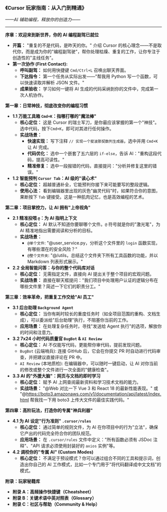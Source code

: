 ### 《Cursor 玩家指南：从入门到精通》
*——AI 辅助编程，释放你的创造力——*

---

**序章：欢迎来到新世界，你的 AI 编程副驾已就位**
*   **开篇：** "重复的不是代码，是昨天的你。" 介绍 Cursor 的核心理念——不是取代你，而是成为你的"编程副驾驶"，帮你处理枯燥、重复的工作，让你专注于创造性的"主线任务"。
*   **第一次协作 (First Contact):**
    *   **呼叫副驾：** 如何用快捷键 `Cmd/Ctrl+L` 召唤出聊天界面。
    *   **下达指令：** 第一个任务从实际出发——"帮我用 Python 写一个函数，可以快速读取并解析 JSON 文件。"
    *   **成果验收：** 学习如何一键将 AI 生成的代码采纳到你的文件中，完成第一次人机协作。

**第一章：日常神技，彻底改变你的编程习惯**
*   **1.1 万能工具箱 `Cmd+K`：指哪打哪的"魔法棒"**
    *   **核心定位：** 这是 Cursor 的瑞士军刀，是你最应该掌握的第一个"神技"。选中代码，按下`Cmd+K`，即可对其进行任何操作。
    *   **实战场景：**
        *   **快速实现：** 写下注释 `// 实现一个斐波那契数列生成器`，选中并用 `Cmd+K` 让 AI 完成。
        *   **代码优化：** 选中一个嵌套了五六层的 `if-else`，告诉 AI："重构这段代码，提高可读性。"
        *   **精准修复：** 选中一段报错的代码，直接提问："分析并修复这里的错误。"
*   **1.2 智能预判 `Cursor Tab`：AI 级的"读心术"**
    *   **核心定位：** 超越普通补全，它能预判你接下来可能要写的整段逻辑。
    *   **使用心法：** 看到编辑器里出现的灰色"幽灵代码"时，如果符合你的意图，果断按下 `Tab` 键接受。这是一种肌肉记忆，也是高效编程的艺术。

**第二章：项目掌控力，让 AI 拥有"上帝视角"**
*   **2.1 精准投喂 `@`：为 AI 指明上下文**
    *   **核心定位：** AI 默认不知道你要聊哪个文件。`@` 符号就是你的"激光笔"，为 AI 精准地指出需要阅读和分析的目标。
    *   **实战场景：**
        *   `@单个文件`: "@user_service.py，分析这个文件里的 `login` 函数实现，有哪些潜在的安全风险？"
        *   `@整个文件夹`: "@/utils，总结这个文件夹下所有工具函数的功能，并以 Markdown 列表形式展示。"
*   **2.2 全局智能问答：与你的整个代码库对话**
    *   **核心定位：** 无需指定文件，直接向 AI 提出关于整个项目的宏观问题。
    *   **实战场景：** 直接在聊天框提问："我们项目中处理用户认证的逻辑分布在哪些文件里？简述一下它们的职责分工。"

**第三章：效率革命，把重复工作交给"AI 员工"**
*   **3.1 后台助理 `Background Agent`**
    *   **核心定位：** 当你有耗时较长的重度任务时（如全项目范围的重构、文档生成），可以委派给"后台助理"执行，不阻塞你当前的工作。
    *   **应用场景：** 在处理复杂任务时，寻找"发送给 Agent 执行"的选项，解放你的时间和注意力。
*   **3.2 7x24 小时代码质量官 `BugBot` & `AI Review`**
    *   **核心定位：** AI 不仅能写代码，更能帮你审代码，提前发现问题。
    *   `BugBot` (云端哨兵): 连接 GitHub 后，它会在你提交 PR 时自动进行代码审查，并把建议直接评论在 PR 中。
    *   `AI Review` (本地质检): 在编辑器中，可以随时一键启动，让 AI 对你当前的修改或整个文件进行一次全面的"健康检查"。
*   **3.3 AI 的"外援大脑"：网页与文档的即时学习**
    *   **核心定位：** 赋予 AI 上网查阅最新资料和学习技术文档的能力。
    *   **实战场景：** "@Web 对比一下 Vue 3 和 React 18 的最新性能表现。" 或 "@https://boto3.amazonaws.com/v1/documentation/api/latest/index.html 帮我找一下用 boto3 上传大文件的最佳实践代码。"

**第四章：高阶玩法，打造你的专属"神兵利器"**
*   **4.1 为 AI 设定"行为准则" `.cursor/rules`**
    *   **核心定位：** 通过简单的规则文件，为 AI 在你项目中的行为"立法"，确保它产出的代码完全符合你的团队规范。
    *   **应用场景：** 在 `.cursor/rules` 文件中定义："所有函数必须有 JSDoc 注释"、"API 请求必须使用封装好的 `axios` 实例"等。
*   **4.2 调校你的"专属 AI" (Custom Modes)**
    *   **核心定位：** 不满足于预设模式？你可以通过组合不同的工具和提示词，创造出你自己的 AI 工作模式，比如一个专门用于"将代码翻译成中文文档"的模式。

**附录：玩家秘籍库**
*   **附录 A：高频操作快捷键（Cheatsheet）**
*   **附录 B：关键术语中英对照表（Glossary）**
*   **附录 C：社区与帮助（Community & Help）** 